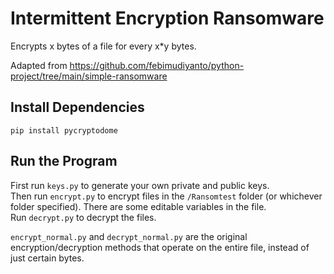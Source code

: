 # Intermittent Encryption Ransomware

Encrypts x bytes of a file for every x*y bytes.  

Adapted from https://github.com/febimudiyanto/python-project/tree/main/simple-ransomware  

## Install Dependencies
```pip install pycryptodome```  

## Run the Program
First run `keys.py` to generate your own private and public keys.   
Then run `encrypt.py` to encrypt files in the `/Ransomtest` folder (or whichever folder specified). There are some editable variables in the file.  
Run `decrypt.py` to decrypt the files. 

`encrypt_normal.py` and `decrypt_normal.py` are the original encryption/decryption methods that operate on the entire file, instead of just certain bytes. 